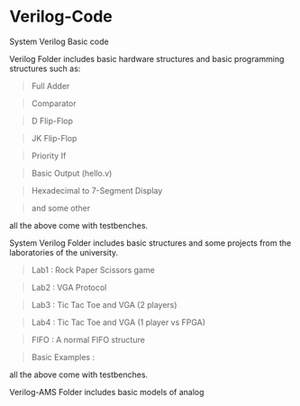 # Verilog-Code
 System Verilog Basic code

Verilog Folder includes basic hardware structures and basic programming structures such as:

 > Full Adder
 
 > Comparator
 
 > D Flip-Flop
 
 > JK Flip-Flop
 
 > Priority If
 
 > Basic Output (hello.v)
 
 > Hexadecimal to 7-Segment Display
 
 > and some other

all the above come with testbenches.

System Verilog Folder includes basic structures and some projects from the laboratories of the university.

 > Lab1 : Rock Paper Scissors game
 
 > Lab2 : VGA Protocol
 
 > Lab3 : Tic Tac Toe and VGA (2 players)
 
 > Lab4 : Tic Tac Toe and VGA (1 player vs FPGA)
 
 > FIFO : A normal FIFO structure
 
 > Basic Examples : 
 > 

all the above come with testbenches.

Verilog-AMS Folder includes basic models of analog 
